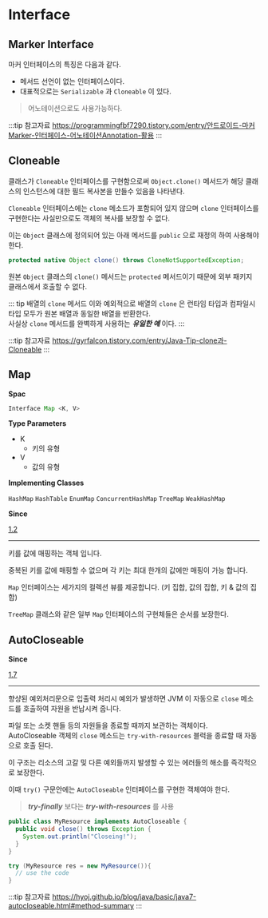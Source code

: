 # Interface

## Marker Interface

마커 인터페이스의 특징은 다음과 같다.

* 메서드 선언이 없는 인터페이스이다.
* 대표적으로는 `Serializable` 과 `Cloneable` 이 있다.

> 어노테이션으로도 사용가능하다.

:::tip 참고자료
<https://programmingfbf7290.tistory.com/entry/안드로이드-마커Marker-인터페이스-어노테이션Annotation-활용>
:::

## Cloneable

클래스가 `Cloneable` 인터페이스를 구현함으로써 `Object.clone()` 메서드가 해당 클래스의 인스턴스에 대한 필드 복사본을 만들수 있음을 나타낸다.

`Cloneable` 인터페이스에는 `clone` 메소드가 포함되어 있지 않으며 `clone` 인터페이스를 구현한다는 사실만으로도 객체의 복사를 보장할 수 없다.

이는 `Object` 클래스에 정의되어 있는 아래 메서드를 `public` 으로 재정의 하여 사용해야 한다.

```java
protected native Object clone() throws CloneNotSupportedException;
```

원본 `Object` 클래스의 `clone()` 메서드는 `protected` 메서드이기 때문에 외부 패키지 클래스에서 호출할 수 없다.

::: tip 배열의 `clone` 메서드
이와 예외적으로 배열의 `clone` 은 런타임 타입과 컴파일시 타입 모두가 원본 배열과 동일한 배열을 반환한다.  
사실상 `clone` 메서드를 완벽하게 사용하는 _**유일한 예**_ 이다.
:::

:::tip 참고자료
<https://gyrfalcon.tistory.com/entry/Java-Tip-clone과-Cloneable>
:::

## Map

**Spac**

```java
Interface Map <K, V>
```

**Type Parameters**

* K
  * 키의 유형
* V
  * 값의 유형

**Implementing Classes**

`HashMap` `HashTable` `EnumMap` `ConcurrentHashMap` `TreeMap` `WeakHashMap`

**Since**

[1.2](https://docs.oracle.com/javase/8/docs/api/java/util/Map.html)

---

키를 값에 매핑하는 객체 입니다.

중복된 키를 값에 매핑할 수 없으며 각 키는 최대 한개의 값에만 매핑이 가능 합니다.

`Map` 인터페이스는 세가지의 컬렉션 뷰를 제공합니다. (키 집합, 값의 집합, 키 & 값의 집합)

`TreeMap` 클래스와 같은 일부 `Map` 인터페이스의 구현체들은 순서를 보장한다.

## AutoCloseable

**Since**

[1.7](https://docs.oracle.com/javase/8/docs/api/java/lang/AutoCloseable.html)

---

향샹된 예외처리문으로 입출력 처리시 예외가 발생하면 JVM 이 자동으로 `close` 메소드를 호출하여 자원을 반납시켜 줍니다.

파일 또는 소켓 핸들 등의 자원들을 종료할 때까지 보관하는 객체이다.  
AutoCloseable 객체의 `close` 메소드는 `try-with-resources` 블럭을 종료할 때 자동으로 호출 된다.

이 구조는 리소스의 고갈 및 다른 예외들까지 발생할 수 있는 에러들의 해소를 즉각적으로 보장한다.

이때 `try()` 구문안에는 `AutoCloseable` 인터페이스를 구현한 객체여야 한다.

> _**try-finally**_ 보다는 _**try-with-resources**_ 를 사용

```java
public class MyResource implements AutoCloseable {
  public void close() throws Exception {
    System.out.println("Closeing!");
  }
}
```

```java
try (MyResource res = new MyResource()){
  // use the code
}
```

:::tip 참고자료
<https://hyoj.github.io/blog/java/basic/java7-autocloseable.html#method-summary>
:::